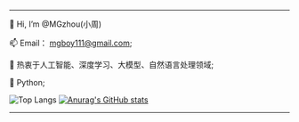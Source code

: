 -----------------------------------------------------

👋 Hi, I’m @MGzhou(小周)  <br />

📫 Email： [mgboy111@gmail.com](mailto:mgboy111@gmail.com);   <br />

🌱 热衷于人工智能、深度学习、大模型、自然语言处理领域;    <br />

💞️ Python;

![Top Langs](https://github-readme-stats.vercel.app/api/top-langs/?username=MGzhou&hide=TypeScript,html,C++,GLSL,TeX,SCSS&exclude_repo=MGzhou.github.io,py_learning&layout=compact) 
[![Anurag's GitHub stats](https://github-readme-stats.vercel.app/api?username=MGzhou&show_icons=true&line_height=20)](https://github.com/anuraghazra/github-readme-stats)

-----------------------------------------------------




<!--
**MGzhou/MGzhou** is a ✨ _special_ ✨ repository because its `README.md` (this file) appears on your GitHub profile.

Here are some ideas to get you started:

- 🔭 I’m currently working on ...
- 🌱 I’m currently learning ...
- 👯 I’m looking to collaborate on ...
- 🤔 I’m looking for help with ...
- 💬 Ask me about ...
- 📫 How to reach me: ...
- 😄 Pronouns: ...
- ⚡ Fun fact: ...
-->
